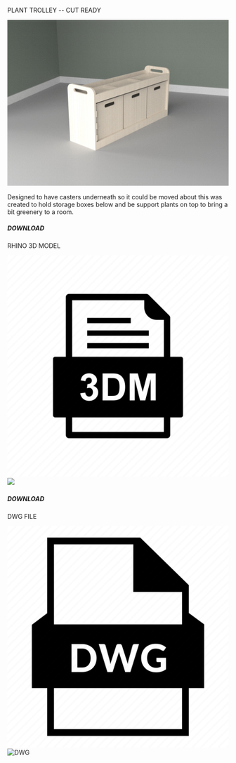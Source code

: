 PLANT TROLLEY -- CUT READY

![Image of Trolley](8.-PLANT-TROLLEY.jpg?raw=true "Image")


Designed to have casters underneath so it could be moved about this was created to hold storage boxes below and be support plants on top to bring a bit greenery to a room. 

##### DOWNLOAD

RHINO 3D MODEL

![Rhino Model File](5050707.png?raw=true "3dm file")![](PLANT-TROLLY-766MM-WIDE-CUT-READY.3dm?raw=true "")

##### DOWNLOAD

DWG FILE

![DWG File](1352946.png?raw=true "DWG file")![](PLANT-TROLLY-766MM-WIDE-CUT-READY.dwg?raw=true "DWG")
